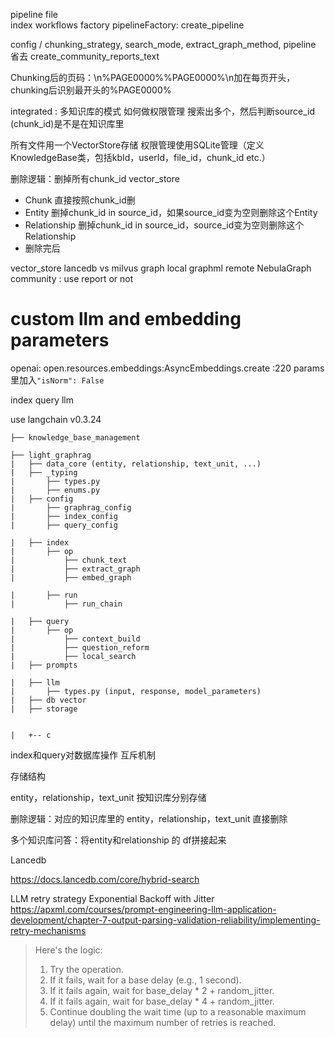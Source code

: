 
pipeline file  
index workflows factory pipelineFactory: create_pipeline

config / chunking_strategy, search_mode, extract_graph_method, 
pipeline 省去 create_community_reports_text


Chunking后的页码：\n%PAGE0000%%PAGE0000%\n加在每页开头，chunking后识别最开头的%PAGE0000%

integrated : 多知识库的模式 如何做权限管理
搜索出多个，然后判断source_id (chunk_id)是不是在知识库里

所有文件用一个VectorStore存储
权限管理使用SQLite管理（定义KnowledgeBase类，包括kbId，userId，file_id，chunk_id etc.）

删除逻辑：删掉所有chunk_id
vector_store 
- Chunk 直接按照chunk_id删
- Entity 删掉chunk_id in source_id，如果source_id变为空则删除这个Entity
- Relationship 删掉chunk_id in source_id，source_id变为空则删除这个Relationship
- 删除完后 


vector_store lancedb vs milvus
graph local graphml remote NebulaGraph
community : use report or not


# custom llm and embedding parameters
openai: open.resources.embeddings:AsyncEmbeddings.create :220
params里加入`"isNorm": False`

index
query
llm

use langchain v0.3.24
```
├── knowledge_base_management

├── light_graphrag
|   ├── data_core (entity, relationship, text_unit, ...)
|   ├── _typing
|       ├── types.py 
|       ├── enums.py 
|   ├── config
|       ├── graphrag_config
|       ├── index_config
|       ├── query_config

|   ├── index
|       ├── op
|           ├── chunk_text
|           ├── extract_graph
|           ├── embed_graph

|       ├── run
|           ├── run_chain

|   ├── query
|       ├── op
|           ├── context_build
|           ├── question_reform 
|           ├── local_search
|   ├── prompts

|   ├── llm
|       ├── types.py (input, response, model_parameters)
|   ├── db vector
|   ├── storage


|   +-- c
```

index和query对数据库操作 互斥机制

存储结构 

entity，relationship，text_unit 按知识库分别存储

删除逻辑：对应的知识库里的 entity，relationship，text_unit 直接删除


多个知识库问答：将entity和relationship 的 df拼接起来


Lancedb

https://docs.lancedb.com/core/hybrid-search


LLM 
retry strategy
Exponential Backoff with Jitter
https://apxml.com/courses/prompt-engineering-llm-application-development/chapter-7-output-parsing-validation-reliability/implementing-retry-mechanisms

> Here's the logic:
> 1. Try the operation.
> 2. If it fails, wait for a base delay (e.g., 1 second).
> 3. If it fails again, wait for base_delay * 2 + random_jitter.
> 4. If it fails again, wait for base_delay * 4 + random_jitter.
> 5. Continue doubling the wait time (up to a reasonable maximum delay) until the maximum number of retries is reached.
